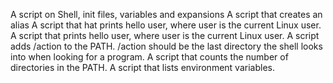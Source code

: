 A script on Shell, init files, variables and expansions
A script that creates an alias
A script that hat prints hello user, where user is the current Linux user.
A script that prints hello user, where user is the current Linux user.
A script adds /action to the PATH. /action should be the last directory the shell looks into when looking for a program.
A script that counts the number of directories in the PATH.
A script that lists environment variables.
